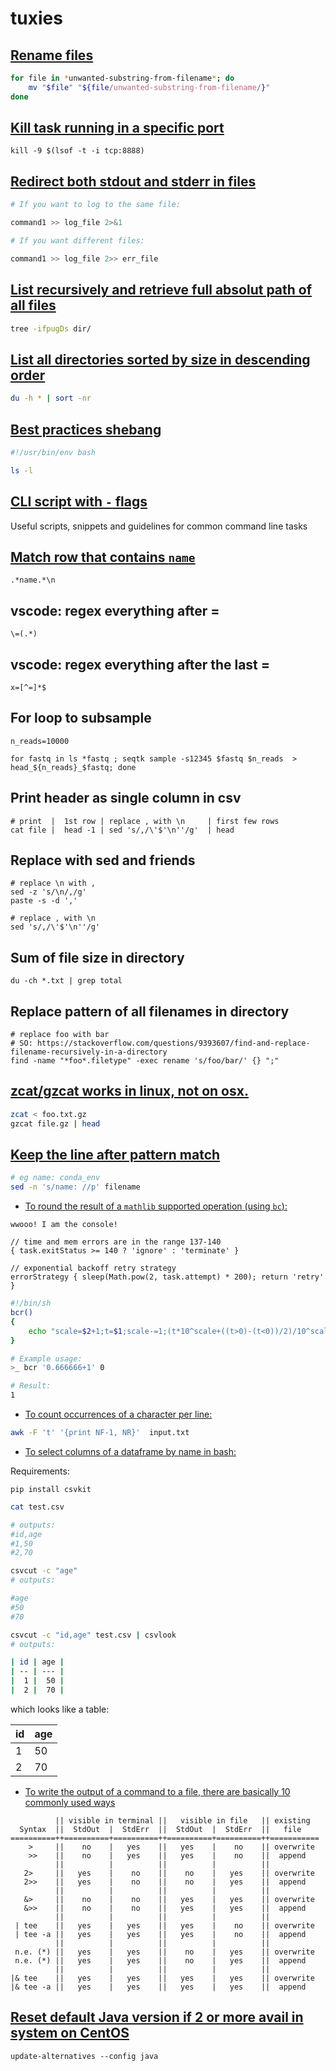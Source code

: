 # tuxies

## [Rename files](https://unix.stackexchange.com/questions/33279/how-can-i-rename-multiple-files-by-removing-a-character-or-string)

```bash
for file in *unwanted-substring-from-filename*; do
    mv "$file" "${file/unwanted-substring-from-filename/}"
done
```

## [Kill task running in a specific port](https://stackoverflow.com/questions/11583562/how-to-kill-a-process-running-on-particular-port-in-linux)

```
kill -9 $(lsof -t -i tcp:8888)
```

## [Redirect both stdout and stderr in files]()

```bash
# If you want to log to the same file:

command1 >> log_file 2>&1

# If you want different files:

command1 >> log_file 2>> err_file
```

## [List recursively and retrieve full absolut path of all files](https://superuser.com/questions/595697/recursively-list-full-absolute-path-of-files-with-permissions-in-linux)

```bash
tree -ifpugDs dir/
```

## [List all directories sorted by size in descending order](https://stackoverflow.com/questions/51443182/list-all-directories-sorted-by-size-in-descending-order)

```sh
du -h * | sort -nr
```

## [Best practices shebang](https://stackoverflow.com/questions/10376206/what-is-the-preferred-bash-shebang)

```sh
#!/usr/bin/env bash

ls -l
```

## [CLI script with `-` flags](https://stackoverflow.com/questions/7069682/how-to-get-arguments-with-flags-in-bash/21128172)


Useful scripts, snippets and guidelines for common command line tasks

## [Match row that contains `name`](https://stackoverflow.com/questions/31745545/regex-match-line-containing-string)

```
.*name.*\n
```
## vscode: regex everything after =

```
\=(.*)
```

## vscode: regex everything after the last =

```
x=[^=]*$
```

## For loop to subsample
```
n_reads=10000

for fastq in ls *fastq ; seqtk sample -s12345 $fastq $n_reads  > head_${n_reads}_$fastq; done
```

## Print header as single column in csv

```
# print  |  1st row | replace , with \n     | first few rows
cat file |  head -1 | sed 's/,/\'$'\n''/g'  | head 
```


## Replace with sed and friends

```
# replace \n with ,
sed -z 's/\n/,/g'
paste -s -d ',' 

# replace , with \n
sed 's/,/\'$'\n''/g' 
```

## Sum of file size in directory

```
du -ch *.txt | grep total
```

## Replace pattern of all filenames in directory

```
# replace foo with bar
# SO: https://stackoverflow.com/questions/9393607/find-and-replace-filename-recursively-in-a-directory
find -name "*foo*.filetype" -exec rename 's/foo/bar/' {} ";"
```

## [zcat/gzcat works in linux, not on osx.](https://serverfault.com/questions/570024/zcat-gzcat-works-in-linux-not-on-osx-general-linux-osx-compatibility)

```bash
zcat < foo.txt.gz 
gzcat file.gz | head
```

## [Keep the line after pattern match](https://stackoverflow.com/questions/5346896/print-everything-on-line-after-match)

```bash
# eg name: conda_env
sed -n 's/name: //p' filename
```

- [To round the result of a `mathlib` supported operation (using `bc`):](https://askubuntu.com/questions/179898/how-to-round-decimals-using-bc-in-bash)

```console
wwooo! I am the console!
```

```nextflow
// time and mem errors are in the range 137-140
{ task.exitStatus >= 140 ? 'ignore' : 'terminate' }

// exponential backoff retry strategy 
errorStrategy { sleep(Math.pow(2, task.attempt) * 200); return 'retry' }
```

```bash
#!/bin/sh
bcr()
{
    echo "scale=$2+1;t=$1;scale-=1;(t*10^scale+((t>0)-(t<0))/2)/10^scale" | bc -l
}

# Example usage:
>_ bcr '0.666666+1' 0

# Result:
1
```

- [To count occurrences of a character per line:](https://stackoverflow.com/questions/8629410/count-occurrences-of-character-per-line-field-on-unix)

```bash
awk -F 't' '{print NF-1, NR}'  input.txt
```


- [To select columns of a dataframe by name in bash:](https://unix.stackexchange.com/questions/25138/how-to-print-certain-columns-by-name)

Requirements:

```
pip install csvkit
```

```bash
cat test.csv

# outputs:
#id,age
#1,50
#2,70
```

```bash
csvcut -c "age"
# outputs:

#age
#50
#70
```
```bash
csvcut -c "id,age" test.csv | csvlook
# outputs:

| id | age |
| -- | --- |
|  1 |  50 |
|  2 |  70 |
```

which looks like a table:

| id | age |
| -- | --- |
|  1 |  50 |
|  2 |  70 |


- [To write the output of a command to a file, there are basically 10 commonly used ways](https://askubuntu.com/questions/420981/how-do-i-save-terminal-output-to-a-file)

```
          || visible in terminal ||   visible in file   || existing
  Syntax  ||  StdOut  |  StdErr  ||  StdOut  |  StdErr  ||   file   
==========++==========+==========++==========+==========++===========
    >     ||    no    |   yes    ||   yes    |    no    || overwrite
    >>    ||    no    |   yes    ||   yes    |    no    ||  append
          ||          |          ||          |          ||
   2>     ||   yes    |    no    ||    no    |   yes    || overwrite
   2>>    ||   yes    |    no    ||    no    |   yes    ||  append
          ||          |          ||          |          ||
   &>     ||    no    |    no    ||   yes    |   yes    || overwrite
   &>>    ||    no    |    no    ||   yes    |   yes    ||  append
          ||          |          ||          |          ||
 | tee    ||   yes    |   yes    ||   yes    |    no    || overwrite
 | tee -a ||   yes    |   yes    ||   yes    |    no    ||  append
          ||          |          ||          |          ||
 n.e. (*) ||   yes    |   yes    ||    no    |   yes    || overwrite
 n.e. (*) ||   yes    |   yes    ||    no    |   yes    ||  append
          ||          |          ||          |          ||
|& tee    ||   yes    |   yes    ||   yes    |   yes    || overwrite
|& tee -a ||   yes    |   yes    ||   yes    |   yes    ||  append

```


## [Reset default Java version if 2 or more avail in system on CentOS](https://www.liquidweb.com/kb/install-java-8-on-centos-7/)

```shell
update-alternatives --config java
```
